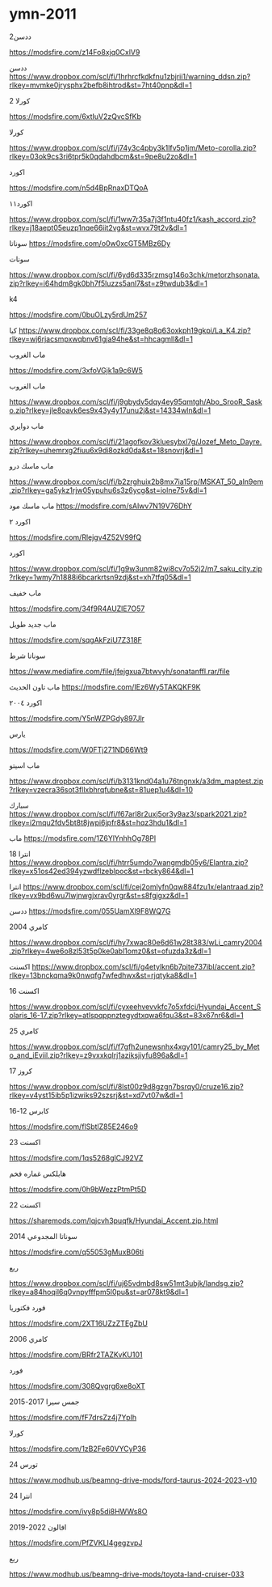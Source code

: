 # ymn-2011
ددسن2

https://modsfire.com/z14Fo8xjq0CxlV9


ددسن
https://www.dropbox.com/scl/fi/1hrhrcfkdkfnu1zbjrii1/warning_ddsn.zip?rlkey=mvmke0jrysphx2befb8ihtrod&st=7ht40pnp&dl=1


كورلا 2

https://modsfire.com/6xtIuV2zQvcSfKb


كورلا 

https://www.dropbox.com/scl/fi/j74y3c4pby3k1lfv5p1jm/Meto-corolla.zip?rlkey=03ok9cs3ri6tpr5k0qdahdbcm&st=9pe8u2zo&dl=1


اكورد

https://modsfire.com/n5d4BpRnaxDTQoA


اكورد١١

https://www.dropbox.com/scl/fi/1ww7r35a7j3f1ntu40fz1/kash_accord.zip?rlkey=j18aept05euzp1nqe66iit2vg&st=wvx79t2v&dl=1


سوناتا
https://modsfire.com/o0w0xcGT5MBz6Dy


سونات

https://www.dropbox.com/scl/fi/6yd6d335rzmsg146o3chk/metorzhsonata.zip?rlkey=i64hdm8gk0bh7f5luzzs5anl7&st=z9twdub3&dl=1

k4

https://modsfire.com/0buOLzy5rdUm257

كيا
https://www.dropbox.com/scl/fi/33ge8q8q63oxkph19gkpi/La_K4.zip?rlkey=wj6rjacsmpxwqbnv61gja94he&st=hhcagmll&dl=1

ماب الغروب 

https://modsfire.com/3xfoVGjk1a9c6W5


ماب الغروب


https://www.dropbox.com/scl/fi/j9gbydv5dqy4ey95qmtgh/Abo_SrooR_Sasko.zip?rlkey=jle8oavk6es9x43y4y17unu2j&st=14334wln&dl=1


ماب دوايري

https://www.dropbox.com/scl/fi/21agofkov3kluesybxl7g/Jozef_Meto_Dayre.zip?rlkey=uhemrxg2fiuu6x9di8ozkd0da&st=18snovrj&dl=1

ماب ماسك درو

https://www.dropbox.com/scl/fi/b2zrghuix2b8mx7ia15rp/MSKAT_50_aln9em.zip?rlkey=ga5ykz1rjw05ypuhu6s3z6ycg&st=iolne75v&dl=1


ماب ماسك مود
https://modsfire.com/sAlwv7N19V76DhY


اكورد ٢

https://modsfire.com/Rlejgv4Z52V99fQ

اكورد 

https://www.dropbox.com/scl/fi/1g9w3unm82wi8cv7o52j2/m7_saku_city.zip?rlkey=1wmy7h1888i6bcarkrtsn9zdj&st=xh7tfq05&dl=1

ماب خفيف

https://modsfire.com/34f9R4AUZlE7O57

ماب جديد طويل

https://modsfire.com/sqgAkFziU7Z318F


سوناتا شرط

https://www.mediafire.com/file/jfejgxua7btwvyh/sonatanffl.rar/file

ماب تاون الحديث 
https://modsfire.com/IEz6Wy5TAKQKF9K


اكورد ٢٠٠٤

https://modsfire.com/Y5nWZPGdy897Jlr

يارس

https://modsfire.com/W0FTj271ND66Wt9

ماب اسيتو

https://www.dropbox.com/scl/fi/b3131knd04a1u76tngnxk/a3dm_maptest.zip?rlkey=vzecra36sot3fllxbhrqfubne&st=81uep1u4&dl=10

سبارك
https://www.dropbox.com/scl/fi/f67arl8r2uxj5or3y9az3/spark2021.zip?rlkey=i2mqu2fdv5bt8t8jwpi6jpfr8&st=hqz3hdu1&dl=1


ماب
https://modsfire.com/1Z6YlYnhhOg78Pl



انترا 18 
https://www.dropbox.com/scl/fi/htrr5umdo7wangmdb05y6/Elantra.zip?rlkey=x51os42ed394yzwdflzeblpoc&st=rbcky864&dl=1


انترا
https://www.dropbox.com/scl/fi/cej2omlyfn0qw884fzu1x/elantraad.zip?rlkey=vx9bd6wu7lwjnwgjxrav0yrgr&st=s8fgjgxz&dl=1


ددسن
https://modsfire.com/055UamXl9F8WQ7G


كامري 2004

https://www.dropbox.com/scl/fi/hy7xwac80e6d61w28t383/wLi_camry2004.zip?rlkey=4we6o8zl53t5p0ke0abl1omz0&st=ofuzda3z&dl=1


اكسنت
https://www.dropbox.com/scl/fi/g4etylkn6b7pite737ibl/accent.zip?rlkey=13bnckqma9k0nwqfg7wfedhwx&st=rjqtyka8&dl=1


اكسنت 16

https://www.dropbox.com/scl/fi/cyxeehvevvkfc7o5xfdcj/Hyundai_Accent_Solaris_16-17.zip?rlkey=atlspqppnztegydtxqwa6fqu3&st=83x67nr6&dl=1




كامري 25

https://www.dropbox.com/scl/fi/f7gfh2unewsnhx4xgy101/camry25_by_Meto_and_iEviil.zip?rlkey=z9vxxkqlrj1aziksjiyfu896a&dl=1




كروز 17

https://www.dropbox.com/scl/fi/8lst00z9d8gzgn7bsrqy0/cruze16.zip?rlkey=v4yst15ib5p1izwiks92szsrj&st=xd7vt07w&dl=1


كابرس 12-16

https://modsfire.com/flSbtlZ85E246o9


اكسنت 23

https://modsfire.com/1qs5268glCJ92VZ


هايلكس غماره فخم 

https://modsfire.com/0h9bWezzPtmPt5D


اكسنت 22

https://sharemods.com/lqjcvh3puqfk/Hyundai_Accent.zip.html


سوناتا المجدوعي 2014

https://modsfire.com/q55053gMuxB06ti


ربع

https://www.dropbox.com/scl/fi/uj65vdmbd8sw51mt3ubjk/landsg.zip?rlkey=a84hoqil6q0vnpyfffpm5l0pu&st=ar078kt9&dl=1


فورد فكتوريا

https://modsfire.com/2XT16UZzZTEgZbU


كامري 2006

https://modsfire.com/BRfr2TAZKvKU101


فورد 

https://modsfire.com/308Qvgrg6xe8oXT


جمس سيرا 2017-2015 

https://modsfire.com/fF7drsZz4j7YpIh 




كورلا

https://modsfire.com/1zB2Fe60VYCyP36




تورس 24

https://www.modhub.us/beamng-drive-mods/ford-taurus-2024-2023-v10


انترا 24

https://modsfire.com/ivy8p5di8HWWs8O



افالون 2022-2019

https://modsfire.com/PfZVKLI4gegzvpJ



ربع

https://www.modhub.us/beamng-drive-mods/toyota-land-cruiser-033


